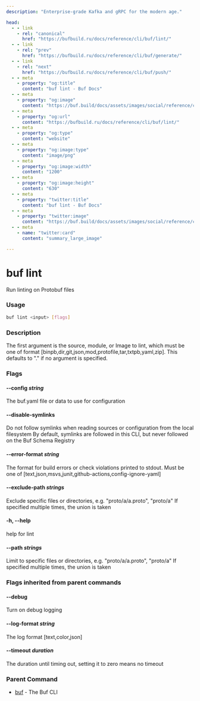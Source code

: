 ```yaml
---
description: "Enterprise-grade Kafka and gRPC for the modern age."

head:
  - - link
    - rel: "canonical"
      href: "https://bufbuild.ru/docs/reference/cli/buf/lint/"
  - - link
    - rel: "prev"
      href: "https://bufbuild.ru/docs/reference/cli/buf/generate/"
  - - link
    - rel: "next"
      href: "https://bufbuild.ru/docs/reference/cli/buf/push/"
  - - meta
    - property: "og:title"
      content: "buf lint - Buf Docs"
  - - meta
    - property: "og:image"
      content: "https://buf.build/docs/assets/images/social/reference/cli/buf/lint.png"
  - - meta
    - property: "og:url"
      content: "https://bufbuild.ru/docs/reference/cli/buf/lint/"
  - - meta
    - property: "og:type"
      content: "website"
  - - meta
    - property: "og:image:type"
      content: "image/png"
  - - meta
    - property: "og:image:width"
      content: "1200"
  - - meta
    - property: "og:image:height"
      content: "630"
  - - meta
    - property: "twitter:title"
      content: "buf lint - Buf Docs"
  - - meta
    - property: "twitter:image"
      content: "https://buf.build/docs/assets/images/social/reference/cli/buf/lint.png"
  - - meta
    - name: "twitter:card"
      content: "summary_large_image"

---
```


# buf lint

Run linting on Protobuf files

### Usage

```sh
buf lint <input> [flags]
```

### Description

The first argument is the source, module, or Image to lint, which must be one of format \[binpb,dir,git,json,mod,protofile,tar,txtpb,yaml,zip\]. This defaults to "." if no argument is specified.

### Flags

#### \--config _string_

The buf.yaml file or data to use for configuration

#### \--disable-symlinks

Do not follow symlinks when reading sources or configuration from the local filesystem By default, symlinks are followed in this CLI, but never followed on the Buf Schema Registry

#### \--error-format _string_

The format for build errors or check violations printed to stdout. Must be one of \[text,json,msvs,junit,github-actions,config-ignore-yaml\]

#### \--exclude-path _strings_

Exclude specific files or directories, e.g. "proto/a/a.proto", "proto/a" If specified multiple times, the union is taken

#### \-h, --help

help for lint

#### \--path _strings_

Limit to specific files or directories, e.g. "proto/a/a.proto", "proto/a" If specified multiple times, the union is taken

### Flags inherited from parent commands

#### \--debug

Turn on debug logging

#### \--log-format _string_

The log format \[text,color,json\]

#### \--timeout _duration_

The duration until timing out, setting it to zero means no timeout

### Parent Command

- [buf](../) - The Buf CLI

